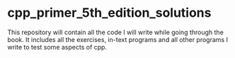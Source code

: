 # cpp_primer_5th_edition_solutions
This repository will contain all the code I will write while going through the book. It includes all the exercises, in-text programs and all other programs I write to test some aspects of cpp.
